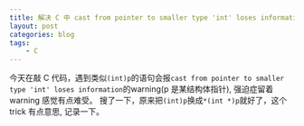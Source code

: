 ```yaml
---
title: 解决 C 中 cast from pointer to smaller type 'int' loses information 的 warning
layout: post
categories: blog
tags:
    - C
---
```


今天在敲 C 代码，遇到类似`(int)p`的语句会报`cast from pointer to smaller type 'int' loses information`的warning(p 是某结构体指针), 强迫症留着 warning 感觉有点难受。
搜了一下，原来把`(int)p`换成`*(int *)p`就好了，这个 trick 有点意思, 记录一下。

